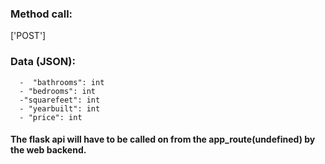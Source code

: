 ### Method call:
['POST']
### Data (JSON):

      -  "bathrooms": int
      - "bedrooms": int
      -"squarefeet": int
      - "yearbuilt": int
      - "price": int
#### The flask api will have to be called on from the app_route(undefined) by the web backend.

